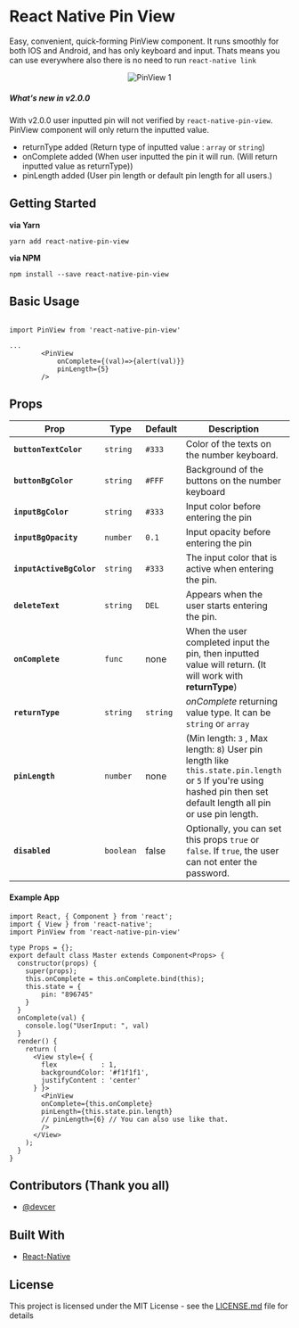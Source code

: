 # React Native Pin View

Easy, convenient, quick-forming PinView component. It runs smoothly for both IOS and Android, and has only keyboard and input. Thats means you can use everywhere also there is no need to run ```react-native link```

<p align='center'><img src='https://taluttasgiran.com.tr/assets/demo-of-pinview.gif' alt='PinView 1'></p>

##### What's new in v2.0.0

With v2.0.0 user inputted pin will not verified by `react-native-pin-view`. PinView component will only return the inputted value. 

- returnType added (Return type of inputted value : `array` or `string`)
- onComplete added (When user inputted the pin it will run. (Will return inputted value as returnType))
- pinLength added (User pin length or default pin length for all users.)

## Getting Started

**via Yarn**

```
yarn add react-native-pin-view
```

**via NPM**

```
npm install --save react-native-pin-view
```

## Basic Usage

```

import PinView from 'react-native-pin-view'

...
        <PinView
            onComplete={(val)=>{alert(val)}}
            pinLength={5}
        />
```

## Props

| Prop                     | Type      | Default | Description                                                                                           | Required |
| ------------------------ | --------- | ------- | ----------------------------------------------------------------------------------------------------- | -------- |
| **`buttonTextColor`**    | `string`  | `#333`  | Color of the texts on the number keyboard.                                                            | No       |
| **`buttonBgColor`**      | `string`  | `#FFF`  | Background of the buttons on the number keyboard                                                      | No       |
| **`inputBgColor`**       | `string`  | `#333`  | Input color before entering the pin                                                                   | No       |
| **`inputBgOpacity`**     | `number`  | `0.1`   | Input opacity before entering the pin                                                                 | No       |
| **`inputActiveBgColor`** | `string`  | `#333`  | The input color that is active when entering the pin.                                                 | No       |
| **`deleteText`**         | `string`  | `DEL`   | Appears when the user starts entering the pin.                                                        | No       |
| **`onComplete`**         | `func`    | none    | When the user completed input the pin, then inputted value will return. (It will work with **returnType**)| Yes      |
| **`returnType`**         | `string`  |`string` | _onComplete_ returning value type. It can be `string` or `array`| No      |
| **`pinLength`**     | `number`  | none         | (Min length: `3` , Max length: `8`) User pin length like `this.state.pin.length` or `5` If you're using hashed pin then set default length all pin or use pin length.  | Yes      |
| **`disabled`**           | `boolean` | false   | Optionally, you can set this props `true` or `false`. If `true`, the user can not enter the password. | No       |

#### Example App

```
import React, { Component } from 'react';
import { View } from 'react-native';
import PinView from 'react-native-pin-view'

type Props = {};
export default class Master extends Component<Props> {
  constructor(props) {
    super(props);
    this.onComplete = this.onComplete.bind(this);
    this.state = {
        pin: "896745"
    }
  }
  onComplete(val) {
    console.log("UserInput: ", val)
  }
  render() {
    return (
      <View style={ {
        flex           : 1,
        backgroundColor: '#f1f1f1',
        justifyContent : 'center'
      } }>
        <PinView
        onComplete={this.onComplete}
        pinLength={this.state.pin.length}
        // pinLength={6} // You can also use like that.
        />
      </View>
    );
  }
}
```

## Contributors (Thank you all)

- [@devcer](https://github.com/devcer)

## Built With

* [React-Native](https://facebook.github.io/react-native/)

## License

This project is licensed under the MIT License - see the [LICENSE.md](LICENSE.md) file for details
